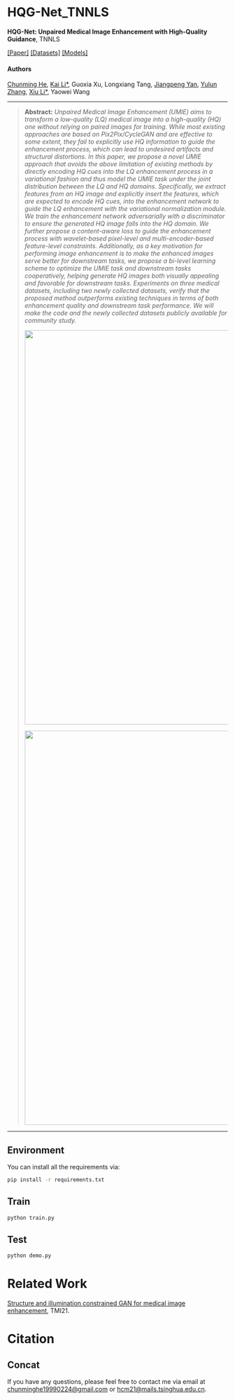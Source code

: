 # HQG-Net_TNNLS
**HQG-Net: Unpaired Medical Image Enhancement with High-Quality Guidance**, TNNLS

[[Paper]](https://arxiv.org/abs/2307.07829) [[Datasets]](https://pan.baidu.com/s/1zmHwsxMWo_QoW9PnhKcNqA?pwd=h8mw) [[Models]](https://drive.google.com/drive/folders/1DOI9HK4ZgDBBpLp_TLaS2Zywln6X_5hA)

#### Authors
[Chunming He](https://chunminghe.github.io/), [Kai Li*](http://kailigo.github.io/), Guoxia Xu, Longxiang Tang, [Jiangpeng Yan](https://yjump.github.io/), [Yulun Zhang](https://yulunzhang.com/), [Xiu Li*](https://scholar.google.com/citations?user=Xrh1OIUAAAAJ&hl=en), Yaowei Wang

---
> **Abstract:** *Unpaired Medical Image Enhancement (UMIE) aims to transform a low-quality (LQ) medical image into a high-quality (HQ) one without relying on paired images for training. While most existing approaches are based on Pix2Pix/CycleGAN and are effective to some extent, they fail to explicitly use HQ information to guide the enhancement process, which can lead to undesired artifacts and structural distortions. In this paper, we propose a novel UMIE approach that avoids the above limitation of existing methods by directly encoding HQ cues into the LQ enhancement process in a variational fashion and thus model the UMIE task under the joint distribution between the LQ and HQ domains. Specifically, we extract features from an HQ image and explicitly insert the features, which are expected to encode HQ cues, into the  enhancement network to guide the LQ enhancement with the variational normalization module. We train the enhancement network adversarially with a discriminator to ensure the generated HQ image falls into the HQ domain. We further propose a content-aware loss to guide the enhancement process with wavelet-based pixel-level and multi-encoder-based feature-level constraints. Additionally, as a key motivation for performing image enhancement is to make the enhanced images serve better for downstream tasks, we propose a bi-level learning scheme to optimize the UMIE task and downstream tasks cooperatively, helping generate HQ images both visually appealing and favorable for downstream tasks. Experiments on three medical datasets, including two newly collected datasets, verify that the proposed method outperforms existing techniques in terms of both enhancement quality and downstream task performance. We will make the code and the newly collected datasets publicly available for community study.*
>
> <p align="center">
> <img width="900" src="Comparison.png">
> </p>
> <p align="center">
> <img width="900" src="Framework.png">
> </p>
---

## Environment
You can install all the requirements via:
```bash
pip install -r requirements.txt
```

## Train
```bash
python train.py
```

## Test
```bash
python demo.py
```


# Related Work
[Structure and illumination constrained GAN for medical image enhancement](https://github.com/iMED-Lab/StillGAN), TMI21.
# Citation

## Concat
If you have any questions, please feel free to contact me via email at chunminghe19990224@gmail.com or hcm21@mails.tsinghua.edu.cn.
